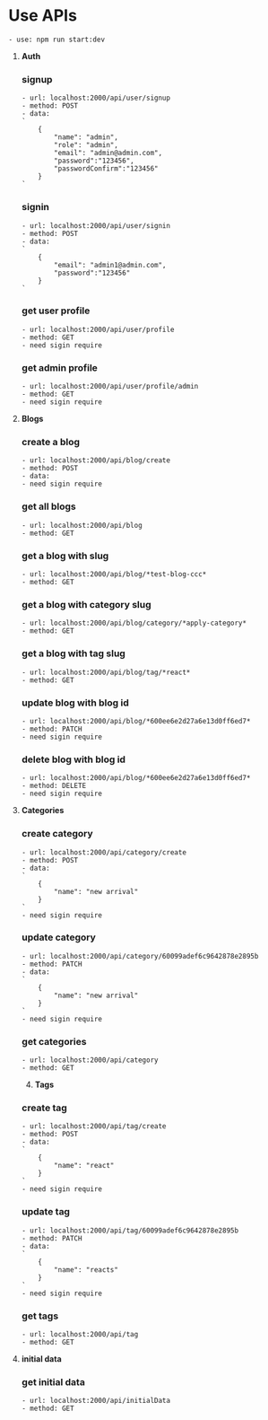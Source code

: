 # Use APIs

    - use: npm run start:dev

1.  **Auth**

    ### signup

        - url: localhost:2000/api/user/signup
        - method: POST
        - data:
        `
            {
                "name": "admin",
                "role": "admin",
                "email": "admin@admin.com",
                "password":"123456",
                "passwordConfirm":"123456"
            }
        `

    ### signin

        - url: localhost:2000/api/user/signin
        - method: POST
        - data:
        `
            {
                "email": "admin1@admin.com",
                "password":"123456"
            }
        `

    ### get user profile

        - url: localhost:2000/api/user/profile
        - method: GET
        - need sigin require

    ### get admin profile

        - url: localhost:2000/api/user/profile/admin
        - method: GET
        - need sigin require

2.  **Blogs**

    ### create a blog

        - url: localhost:2000/api/blog/create
        - method: POST
        - data:
        - need sigin require

    ### get all blogs

        - url: localhost:2000/api/blog
        - method: GET

    ### get a blog with slug

        - url: localhost:2000/api/blog/*test-blog-ccc*
        - method: GET

    ### get a blog with category slug

        - url: localhost:2000/api/blog/category/*apply-category*
        - method: GET

    ### get a blog with tag slug

        - url: localhost:2000/api/blog/tag/*react*
        - method: GET

    ### update blog with blog id

        - url: localhost:2000/api/blog/*600ee6e2d27a6e13d0ff6ed7*
        - method: PATCH
        - need sigin require

    ### delete blog with blog id

        - url: localhost:2000/api/blog/*600ee6e2d27a6e13d0ff6ed7*
        - method: DELETE
        - need sigin require

3.  **Categories**

    ### create category

        - url: localhost:2000/api/category/create
        - method: POST
        - data:
        `
            {
                "name": "new arrival"
            }
        `
        - need sigin require

    ### update category

        - url: localhost:2000/api/category/60099adef6c9642878e2895b
        - method: PATCH
        - data:
        `
            {
                "name": "new arrival"
            }
        `
        - need sigin require

    ### get categories

        - url: localhost:2000/api/category
        - method: GET

    4. **Tags**

    ### create tag

        - url: localhost:2000/api/tag/create
        - method: POST
        - data:
        `
            {
                "name": "react"
            }
        `
        - need sigin require

    ### update tag

        - url: localhost:2000/api/tag/60099adef6c9642878e2895b
        - method: PATCH
        - data:
        `
            {
                "name": "reacts"
            }
        `
        - need sigin require

    ### get tags

        - url: localhost:2000/api/tag
        - method: GET

4.  **initial data**

    ### get initial data

        - url: localhost:2000/api/initialData
        - method: GET
